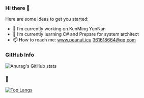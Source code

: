 ### Hi there 👋

Here are some ideas to get you started:

- 🔭 I’m currently working on KunMing YunNan
- 🌱 I’m currently learning C# and Prepare for system architect
- 📫 How to reach me: www.peanut.icu  361618664@qq.com

### GitHub Info
![Anurag's GitHub stats](https://github-readme-stats.vercel.app/api?username=Peanut086&show_icons=true&theme=radical)

### 🚀
[![Top Langs](https://github-readme-stats.vercel.app/api/top-langs/?username=Peanut086)](https://github.com/Peanut086/github-readme-stats)
